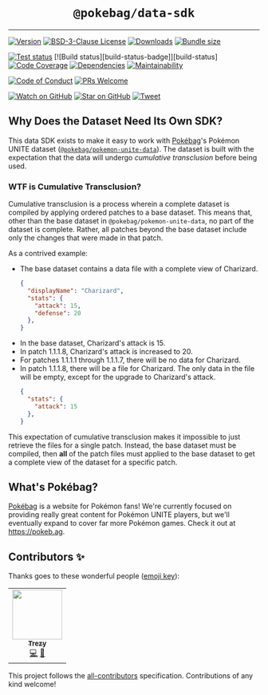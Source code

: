 <div align="center">
  <h1><code>@pokebag/data-sdk</code></h1>

  <hr />
</div>

[![Version][version-badge]][package]
[![BSD-3-Clause License][license-badge]][license]
[![Downloads][downloads-badge]][npmtrends]
[![Bundle size][bundlephobia-badge]][bundlephobia]

[![Test status][test-status-badge]][test-status]
[![Build status][build-status-badge]][build-status]
[![Code Coverage][coveralls-badge]][coveralls]
[![Dependencies][daviddm-badge]][daviddm]
[![Maintainability][codeclimate-badge]][codeclimate]

[![Code of Conduct][code-of-conduct-badge]][code-of-conduct]
[![PRs Welcome][prs-badge]][prs]

[![Watch on GitHub][github-watch-badge]][github-watch]
[![Star on GitHub][github-star-badge]][github-star]
[![Tweet][twitter-badge]][twitter]

## Why Does the Dataset Need Its Own SDK?

This data SDK exists to make it easy to work with [Pokébag](https://pokeb.ag)'s Pokémon UNITE dataset ([`@pokebag/pokemon-unite-data`](https://github.com/pokebag/pokemon-unite-data)). The dataset is built with the expectation that the data will undergo _cumulative transclusion_ before being used.

### WTF is Cumulative Transclusion?

Cumulative transclusion is a process wherein a complete dataset is compiled by applying ordered patches to a base dataset. This means that, other than the base dataset in `@pokebag/pokemon-unite-data`, no part of the dataset is complete. Rather, all patches beyond the base dataset include only the changes that were made in that patch.

As a contrived example:

* The base dataset contains a data file with a complete view of Charizard.
    ```json
    {
      "displayName": "Charizard",
      "stats": {
        "attack": 15,
        "defense": 20
      },
    }
    ```
* In the base dataset, Charizard's attack is 15.
* In patch 1.1.1.8, Charizard's attack is increased to 20.
* For patches 1.1.1.1 through 1.1.1.7, there will be no data for Charizard.
* In patch 1.1.1.8, there will be a file for Charizard. The only data in the file will be empty, except for the upgrade to Charizard's attack.
    ```json
    {
      "stats": {
        "attack": 15
      },
    }
    ```

This expectation of cumulative transclusion makes it impossible to just retrieve the files for a single patch. Instead, the base dataset must be compiled, then **all** of the patch files must applied to the base dataset to get a complete view of the dataset for a specific patch.

## What's Pokébag?
[Pokébag](https://pokeb.ag) is a website for Pokémon fans! We're currently focused on providing really great content for Pokémon UNITE players, but we'll eventually expand to cover far more Pokémon games. Check it out at https://pokeb.ag.

## Contributors ✨

Thanks goes to these wonderful people ([emoji key](https://allcontributors.org/docs/en/emoji-key)):

<!-- ALL-CONTRIBUTORS-LIST:START - Do not remove or modify this section -->
<!-- prettier-ignore-start -->
<!-- markdownlint-disable -->
<table>
  <tr>
    <td align="center"><a href="http://trezy.com/"><img src="https://avatars.githubusercontent.com/u/442980?v=4?s=100" width="100px;" alt=""/><br /><sub><b>Trezy</b></sub></a><br /><a href="https://github.com/Pokebag/pokemon-unite-data/commits?author=trezy" title="Code">💻</a> <a href="#data-trezy" title="Data">🔣</a></td>
  </tr>
</table>

<!-- markdownlint-restore -->
<!-- prettier-ignore-end -->

<!-- ALL-CONTRIBUTORS-LIST:END -->

This project follows the [all-contributors](https://github.com/all-contributors/all-contributors) specification. Contributions of any kind welcome!





[bundlephobia]: https://bundlephobia.com/package/@pokebag/data-sdk
[bundlephobia-badge]: https://img.shields.io/bundlephobia/minzip/pokebag/data-sdk?style=flat-square
[code-of-conduct]: CODE_OF_CONDUCT.md
[code-of-conduct-badge]: https://img.shields.io/badge/code%20of-conduct-ff69b4.svg?style=flat-square
[codeclimate]: https://codeclimate.com/github/Pokebag/data-sdk
[codeclimate-badge]: https://img.shields.io/codeclimate/maintainability/Pokebag/data-sdk.svg?style=flat-square
[coveralls]: https://coveralls.io/github/Pokebag/data-sdk
[coveralls-badge]: https://img.shields.io/coveralls/Pokebag/data-sdk.svg?style=flat-square
[daviddm]: https://david-dm.org/Pokebag/data-sdk
[daviddm-badge]: https://img.shields.io/david/Pokebag/data-sdk.svg?style=flat-square
[downloads-badge]: https://img.shields.io/npm/dm/@pokebag/data-sdk.svg?style=flat-square
[github-watch]: https://github.com/Pokebag/data-sdk/watchers
[github-watch-badge]: https://img.shields.io/github/watchers/Pokebag/data-sdk.svg?style=social
[github-star]: https://github.com/Pokebag/data-sdk/stargazers
[github-star-badge]: https://img.shields.io/github/stars/Pokebag/data-sdk.svg?style=social
[license]: LICENSE
[license-badge]: https://img.shields.io/npm/l/@pokebag/data-sdk.svg?style=flat-square
[npmtrends]: https://www.npmtrends.com/@pokebag/data-sdk
[package]: https://npmjs.com/package/@pokebag/data-sdk
[prs]: CONTRIBUTING.md
[prs-badge]: https://img.shields.io/badge/PRs-welcome-brightgreen.svg?style=flat-square
[release-status]: https://github.com/pokebag/data-sdk/actions/workflows/release.yml
[release-status-badge]: https://img.shields.io/github/workflow/status/Pokebag/data-sdk/Release?style=flat-square&label=release
[test-status]: https://github.com/pokebag/data-sdk/actions/workflows/test.yml
[test-status-badge]: https://img.shields.io/github/workflow/status/Pokebag/data-sdk/Test?style=flat-square&label=tests
[twitter]: https://twitter.com/intent/tweet?text=Check%20out%20@pokebag/data-sdk%20by%20%40PokebagApp%20https%3A%2F%2Fgithub.com%2FPokebag%2Fdata-sdk%20%F0%9F%91%8D
[twitter-badge]: https://img.shields.io/twitter/url/https/github.com/Pokebag/data-sdk.svg?style=social
[version-badge]: https://img.shields.io/npm/v/@pokebag/data-sdk.svg?style=flat-square

